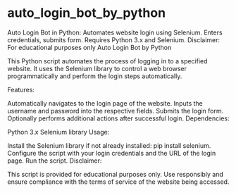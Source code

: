 # auto_login_bot_by_python
Auto Login Bot in Python: Automates website login using Selenium. Enters credentials, submits form. Requires Python 3.x and Selenium. Disclaimer: For educational purposes only
Auto Login Bot by Python

This Python script automates the process of logging in to a specified website. It uses the Selenium library to control a web browser programmatically and perform the login steps automatically.

Features:

Automatically navigates to the login page of the website.
Inputs the username and password into the respective fields.
Submits the login form.
Optionally performs additional actions after successful login.
Dependencies:

Python 3.x
Selenium library
Usage:

Install the Selenium library if not already installed: pip install selenium.
Configure the script with your login credentials and the URL of the login page.
Run the script.
Disclaimer:

This script is provided for educational purposes only.
Use responsibly and ensure compliance with the terms of service of the website being accessed.
